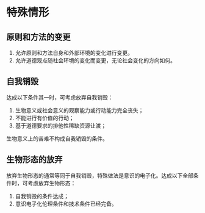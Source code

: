 # 特殊情形

## 原则和方法的变更

1. 允许原则和方法自身和外部环境的变化进行变更。
2. 允许道德观点随社会环境的变化而变更，无论社会变化的方向如何。

## 自我销毁

达成以下条件其一时，可考虑放弃自我销毁：

1. 生物意义或社会意义的观察能力或行动能力完全丧失；
2. 不能进行有价值的行动；
3. 基于道德要求的排他性稀缺资源让渡；

生物意义上的苦难不构成自我销毁的条件。

## 生物形态的放弃

放弃生物形态的通常等同于自我销毁，特殊做法是意识的电子化。达成以下全部条件时，可考虑放弃生物形态：

1. 自我销毁的条件达成；
2. 意识电子化伦理条件和技术条件已经完备。
